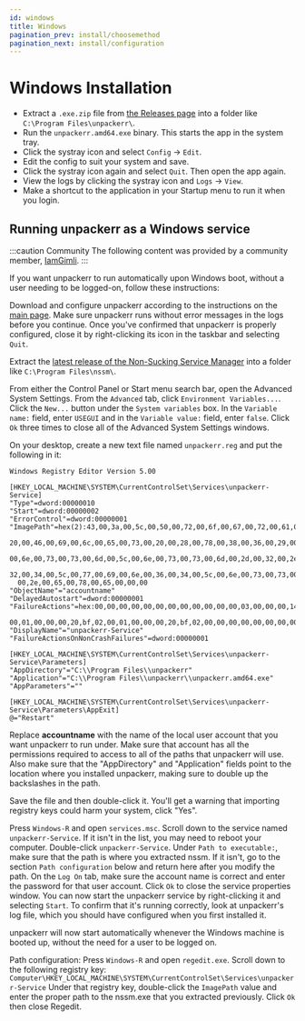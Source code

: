 ```yaml
---
id: windows
title: Windows
pagination_prev: install/choosemethod
pagination_next: install/configuration
---
```


# Windows Installation

- Extract a `.exe.zip` file from [the Releases page](https://github.com/Unpackerr/unpackerr/releases)
  into a folder like `C:\Program Files\unpackerr\`.
- Run the `unpackerr.amd64.exe` binary. This starts the app in the system tray.
- Click the systray icon and select `Config` -> `Edit`.
- Edit the config to suit your system and save.
- Click the systray icon again and select `Quit`. Then open the app again.
- View the logs by clicking the systray icon and `Logs` -> `View`.
- Make a shortcut to the application in your Startup menu to run it when you login.

## Running unpackerr as a Windows service

:::caution Community
The following content was provided by a community member, [IamGimli](https://github.com/IamGimli).
:::

If you want unpackerr to run automatically upon Windows boot, without a user needing to be logged-on, follow these instructions:

Download and configure unpackerr according to the instructions on the [main page](https://github.com/davidnewhall/unpackerr). Make sure unpackerr runs without error messages in the logs before you continue. Once you've confirmed that unpackerr is properly configured, close it by right-clicking its icon in the taskbar and selecting `Quit`.

Extract the [latest release of the Non-Sucking Service Manager](https://nssm.cc/download) into a folder like `C:\Program Files\nssm\`.

From either the Control Panel or Start menu search bar, open the Advanced System Settings. From the `Advanced` tab, click `Environment Variables...`. Click the `New...` button under the `System variables` box. In the `Variable name:` field, enter `USEGUI` and in the `Variable value:` field, enter `false`. Click `Ok` three times to close all of the Advanced System Settings windows.

On your desktop, create a new text file named `unpackerr.reg` and put the following in it:

```
Windows Registry Editor Version 5.00

[HKEY_LOCAL_MACHINE\SYSTEM\CurrentControlSet\Services\unpackerr-Service]
"Type"=dword:00000010
"Start"=dword:00000002
"ErrorControl"=dword:00000001
"ImagePath"=hex(2):43,00,3a,00,5c,00,50,00,72,00,6f,00,67,00,72,00,61,00,6d,00,\
  20,00,46,00,69,00,6c,00,65,00,73,00,20,00,28,00,78,00,38,00,36,00,29,00,5c,\
  00,6e,00,73,00,73,00,6d,00,5c,00,6e,00,73,00,73,00,6d,00,2d,00,32,00,2e,00,\
  32,00,34,00,5c,00,77,00,69,00,6e,00,36,00,34,00,5c,00,6e,00,73,00,73,00,6d,\
  00,2e,00,65,00,78,00,65,00,00,00
"ObjectName"="accountname"
"DelayedAutostart"=dword:00000001
"FailureActions"=hex:00,00,00,00,00,00,00,00,00,00,00,00,03,00,00,00,14,00,00,\
  00,01,00,00,00,20,bf,02,00,01,00,00,00,20,bf,02,00,00,00,00,00,00,00,00,00
"DisplayName"="unpackerr-Service"
"FailureActionsOnNonCrashFailures"=dword:00000001

[HKEY_LOCAL_MACHINE\SYSTEM\CurrentControlSet\Services\unpackerr-Service\Parameters]
"AppDirectory"="C:\\Program Files\\unpackerr"
"Application"="C:\\Program Files\\unpackerr\\unpackerr.amd64.exe"
"AppParameters"=""

[HKEY_LOCAL_MACHINE\SYSTEM\CurrentControlSet\Services\unpackerr-Service\Parameters\AppExit]
@="Restart"
```

Replace **accountname** with the name of the local user account that you want unpackerr to run under. Make sure that account has all the permissions required to access to all of the paths that unpackerr will use. Also make sure that the "AppDirectory" and "Application" fields point to the location where you installed unpackerr, making sure to double up the backslashes in the path.

Save the file and then double-click it. You'll get a warning that importing registry keys could harm your system, click "Yes".

Press `Windows-R` and open `services.msc`.
Scroll down to the service named `unpackerr-Service`. If it isn't in the list, you may need to reboot your computer. Double-click `unpackerr-Service`. Under `Path to executable:`, make sure that the path is where you extracted nssm. If it isn't, go to the section `Path configuration` below and return here after you modify the path. On the `Log On` tab, make sure the account name is correct and enter the password for that user account. Click `Ok` to close the service properties window. You can now start the unpackerr service by right-clicking it and selecting `Start`. To confirm that it's running correctly, look at unpackerr's log file, which you should have configured when you first installed it. 

unpackerr will now start automatically whenever the Windows machine is booted up, without the need for a user to be logged on.

Path configuration:
Press `Windows-R` and open `regedit.exe`. Scroll down to the following registry key: `Computer\HKEY_LOCAL_MACHINE\SYSTEM\CurrentControlSet\Services\unpackerr-Service`
Under that registry key, double-click the `ImagePath` value and enter the proper path to the nssm.exe that you extracted previously. Click `Ok` then close Regedit.